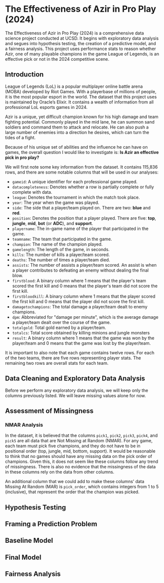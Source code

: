 # The Effectiveness of Azir in Pro Play (2024)

The Effectiveness of Azir in Pro Play (2024) is a comprehensive data science project conducted at UCSD. It begins with exploratory data analysis and segues into hypothesis testing, the creation of a predictive model, and a fairness analysis. This project uses performance stats to reason whether Azir, one of many playable champions in the game League of Legends, is an effective pick or not in the 2024 competitive scene.

## Introduction

League of Legends (LoL) is a popular multiplayer online battle arena (MOBA) developed by Riot Games. With a playerbase of millions of people, it is the most popular esport in the world. The dataset that this project uses is maintained by Oracle’s Elixir. It contains a wealth of information from all professional LoL esports games in 2024. 

Azir is a unique, yet difficult champion known for his high damage and team fighting potential. Commonly played in the mid lane, he can summon sand soldiers and command them to attack and relocate. He can also push a large number of enemies into a direction he desires, which can turn the tides of a fight. 

Because of his unique set of abilities and the influence he can have on games, the overall question I would like to investigate is: **Is Azir an effective pick in pro play?** 

We will first note some key information from the dataset. It contains 115,836 rows, and there are some notable columns that will be used in our analyses:

* `gameid`: A unique identifier for each professional game played.
* `datacompleteness`: Denotes whether a row is partially complete or fully complete with data.
* `league`: Denotes the tournament in which the match took place.
* `year`: The year when the game was played.
* `side`: The side that a player/team played on. There are two: **blue** and **red**.
* `position`: Denotes the position that a player played. There are five: **top**, **jungle**, **mid**, **bot** (or **ADC**), and **support**.
* `playername`: The in-game name of the player that participated in the game.
* `teamname`: The team that participated in the game.
* `champion`: The name of the champion played.
* `gamelength`: The length of the game, in seconds. 
* `kills`: The number of kills a player/team scored.
* `deaths`: The number of times a player/team died. 
* `assists`: The number of assists a player/team scored. An assist is when a player contributes to defeating an enemy without dealing the final blow.
* `firstblood`: A binary column where 1 means that the player's team scored the first kill and 0 means that the player's team did not score the first kill.
* `firstbloodkill`: A binary column where 1 means that the player scored the first kill and 0 means that the player did not score the first kill.
* `damagetochampions`: The total damage a player/team dealt to enemy champions.
* `dpm`: Abbreviated for "damage per minute", which is the average damage a player/team dealt over the course of the game. 
* `totalgold`: Total gold earned by a player/team.
* `totalcs`: Total score obtained by killing minions and jungle monsters
* `result`: A binary column where 1 means that the game was won by the player/team and 0 means that the game was lost by the player/team. 

It is important to also note that each game contains twelve rows. For each of the two teams, there are five rows representing player stats. The remaining two rows are overall stats for each team.

## Data Cleaning and Exploratory Data Analysis

Before we perform any exploratory data analysis, we will keep only the columns previously listed. We will leave missing values alone for now. 

## Assessment of Missingness

### NMAR Analysis

In the dataset, it is believed that the columns `pick1`, `pick2`, `pick3`, `pick4`, and `pick5` are all data that are Not Missing at Random (NMAR). For any game, each team must pick five champions, and they do not have to be in positional order (top, jungle, mid, bottom, support). It would be reasonable to think that no games should have any missing data on the pick order of champions. Given this, it does not seem like these columns follow any trend of missingness. There is also no evidence that the missingness of the data in these columns rely on the data from other columns. 

An additional column that we could add to make these columns' data Missing At Random (MAR) is `pick_order`, which contains integers from 1 to 5 (inclusive), that represent the order that the champion was picked. 

## Hypothesis Testing



## Framing a Prediction Problem



## Baseline Model



## Final Model



## Fairness Analysis

